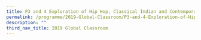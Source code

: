 ```yaml
---
title: P3 and 4 Exploration of Hip Hop, Classical Indian and Contemporary Dance
permalink: /programme/2019-Global-Classroom/P3-and-4-Exploration-of-Hip-Hop-Classical-and-Contemporary-Dance
description: ""
third_nav_title: 2019 Global Classroom
---
```

